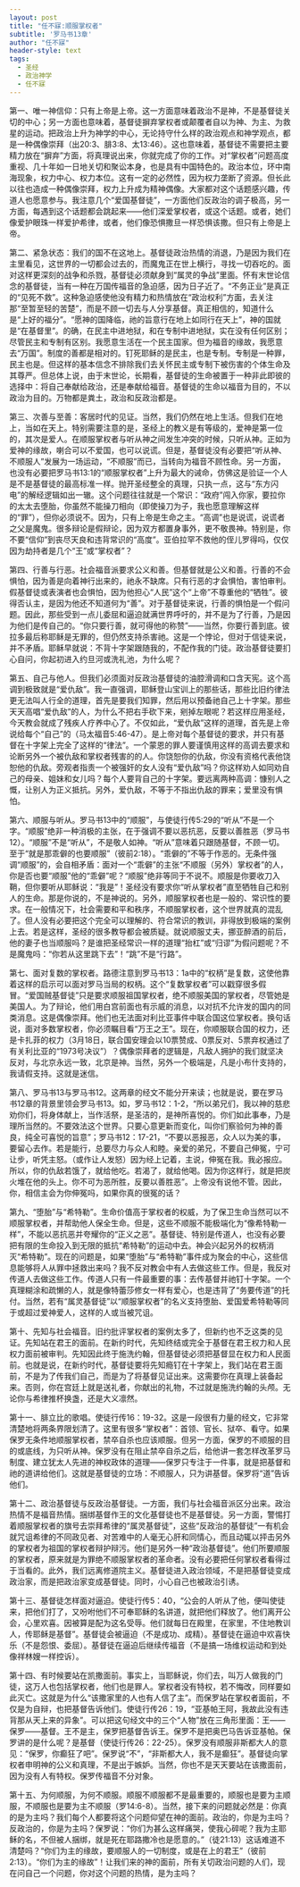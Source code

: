 ```yaml
---
layout: post
title: "任不寐:顺服掌权者"
subtitle: '罗马书13章'
author: "任不寐"
header-style: text
tags:
  - 圣经
  - 政治神学
  - 任不寐
---
```

第一、唯一神信仰：只有上帝是上帝。这一方面意味着政治不是神，不是基督徒关切的中心；另一方面也意味着，基督徒摒弃掌权者或颠覆者自以为神、为主、为救星的运动。把政治上升为神学的中心，无论持守什么样的政治观点和神学观点，都是一种偶像崇拜（出20:3、腓3:8、太13:46）。这也意味着，基督徒不需要把主要精力放在“摒弃”方面，将真理说出来，你就完成了你的工作。对“掌权者”问题高度重视、几十年如一日地关切和聚讼本身，也是具有中国特色的。政治本位，环中南海现象，权力中心、权力本位。这有一定的必然性，因为权力垄断了资源。但长此以往也造成一种偶像崇拜，权力上升成为精神偶像。大家都对这个话题感兴趣，传道人也愿意参与。我注意几个“爱国基督徒”，一方面他们反政治的调子极高，另一方面，每遇到这个话题都会跳起来——他们深爱掌权者，或这个话题。或者，她们像爱护眼珠一样爱护希律，或者，他们像恐惧撒旦一样恐惧该撒。但只有上帝是上帝。

第二、紧急状态：我们的国不在这地上。基督徒政治热情的消退，乃是因为我们在主里看见，这世界的一切都会过去的，而魔鬼正在世上横行，寻找一切吞吃的。面对这样更深刻的战争和杀戮，基督徒必须献身到“属灵的争战”里面。怀有末世论信念的基督徒，当有一种在万国传福音的急迫感，因为日子近了。“不务正业”是真正的“见死不救”。这种急迫感使他没有精力和热情放在“政治权利”方面，去关注那“至暂至轻的苦楚”，而是不顾一切去与人分享基督。真正相信的，知道什么是“上好的福分”。“愿神的国降临，祂的旨意行在地上如同行在天上”，神的国就是“在基督里”。的确，在民主中进地狱，和在专制中进地狱，实在没有任何区别；尽管民主和专制有区别。我愿意生活在一个民主国家。但为福音的缘故，我愿意去“万国”。制度的善都是相对的。钉死耶稣的是民主，也是专制。专制是一种罪，民主也是。但这样的基本信念不排除我们去关怀民主或专制下被伤害的个体生命及其尊严。但总体上说，由于末世论，长期看，基督徒的生命被置于一种非此即彼的选择中：将自己奉献给政治，还是奉献给福音。基督徒的生命以福音为目的，不以政治为目的。万物都是粪土，政治和反政治都是。

第三、次善与至善：客居时代的见证。当然，我们仍然在地上生活。但我们在地上，当如在天上。特别需要注意的是，圣经上的教义是有等级的，爱神是第一位的，其次是爱人。在顺服掌权者与听从神之间发生冲突的时候，只听从神。正如为爱神的缘故，喇合可以不爱国，也可以说谎。但是，基督徒没有必要把“听从神、不顺服人”发展为一场运动，“不顺服”而已，当转向为福音不顾性命。另一方面，也没有必要把罗马书13:1的“顺服掌权者”上升为最大的诫命，仿佛这是验证一个人是不是基督徒的最高标准一样。抛开圣经整全的真理，只执一点，这与“东方闪电”的解经逻辑如出一辙。这个问题往往就是一个常识：“政府”闯入你家，要拉你的太太去堕胎，你虽然不能操刀相向（即使操刀为子，我也愿意理解这样的“罪”），但你必须说不。因为，只有上帝是生命之主。“高调”也是说谎，说谎者之父是魔鬼。很多辩论是假辩论，因为双方都置身事外，更不敬畏神。特别是，你不要“信仰”到丧尽天良和违背常识的“高度”。亚伯拉罕不救他的侄儿罗得吗，仅仅因为劫持者是几个“王”或“掌权者”？

第四、行善与行恶。社会福音派要求公义和善。但基督就是公义和善。行善的不会惧怕，因为善是向着神行出来的，祂永不缺席。只有行恶的才会惧怕，害怕审判。假基督徒或表演者也会惧怕，因为他担心“人民”这个“上帝”不尊重他的“牺牲”。彼得否认主，是因为他还不知道何为“善”。对于基督徒来说，行善的惧怕是一个假问题。因此，那些受到一点儿委屈和逼迫就满世界呼吁的，并不是为了行善，乃是因为他们是传自己的。“你只要行善，就可得他的称赞”——当然，你要行善到底。彼拉多最后称耶稣是无罪的，但仍然支持杀害祂。这是一个悖论，但对于信徒来说，并不矛盾。耶稣早就说：不背十字架跟随我的，不配作我的门徒。政治基督徒要扪心自问，你起初进入约旦河或洗礼池，为什么呢？

第五、自己与他人。但我们必须面对反政治基督徒的油腔滑调和口含天宪。这个高调到极致就是“爱仇敌”。我一直强调，耶稣登山宝训上的那些话，那些比旧约律法更无法叫人行全的道理，首先是要我们知罪，然后用以预备祂自己上十字架。那些天天高唱“爱仇敌”的人，为什么不把右手砍下来，剜掉左眼呢？若这样应用圣经，今天教会就成了残疾人疗养中心了。不仅如此，“爱仇敌”这样的道理，首先是上帝说给每个“自己”的（马太福音5:46-47）。是上帝对每个基督徒的要求，并只有基督在十字架上完全了这样的“律法”。一个蒙恩的罪人要谨慎用这样的高调去要求和论断另外一个被仇敌和掌权者残害的的人。你饶恕你的仇敌，你没有资格代表他饶恕他的仇敌。旁观者指责一个被强奸的女人没有“爱仇敌”吗？你这样劝人如同劝自己的母亲、姐妹和女儿吗？每个人要背自己的十字架。要远离两种高调：慷别人之慨，让别人为正义抵抗。另外，爱仇敌，不等于不指出仇敌的罪来；爱里没有惧怕。

第六、顺服与听从。罗马书13中的“顺服”，与使徒行传5:29的“听从”不是一个字。“顺服”绝非一种消极的主张，在于强调不要以恶抗恶，反要以善胜恶（罗马书12）。“顺服”不是“听从”，不是敬人如神。“听从”意味着只跟随基督，不顾一切。至于“就是那乖僻的也要顺服”（彼前2:18）。“乖僻的”不等于作恶的。无条件强调“顺服”的，会自相矛盾：面对一个“乖僻”的主张“不顺服（另外）掌权者”的人，你是否也要“顺服”他的“乖僻”呢？“顺服”绝非等同于不说不。顺服是你要收刀入鞘，但你要听从耶稣说：“我是”！圣经没有要求你“听从掌权者”直至牺牲自己和别人的生命。那是你说的，不是神说的。另外，顺服掌权者也是一般的、常识性的要求。在一般情况下，社会需要和平和秩序，不顺服掌权者，这个世界就真的混乱了。但人没有必要把这个完全可以理解的、符合常识的教训，非得放到极端的案例上去。若是这样，圣经的很多教导都会被质疑。就说顺服丈夫，挪亚醉酒的前后，他的妻子也当顺服吗？是谁把圣经常识一样的道理“抬杠”或“归谬”为假问题呢？不是魔鬼吗：“你若从这里跳下去”！“跳”不是“行路”。

第七、面对复数的掌权者。路德注意到罗马书13：1a中的“权柄”是复数，这使他靠着这样的启示可以面对罗马当局的权柄。这个“复数掌权者”可以戳穿很多假冒。“爱国贼基督徒”只是要求顺服祖国掌权者，绝不顺服美国的掌权者，尽管她是美国人。为了辩论，他们用白宫前面也有示威的消息，以对抗不允许发的国内的同类消息。这是偶像崇拜。他们也无法面对利比亚事件中联合国这位掌权者。换句话说，面对多数掌权者，你必须瞩目看“万王之王”。现在，你顺服联合国的权力，还是卡扎菲的权力（3月18日，联合国安理会以10票赞成、0票反对、5票弃权通过了有关利比亚的“1973号决议”）？偶像崇拜者的逻辑是，凡敌人拥护的我们就坚决反对，与北京永远一致，北京是神。当然，另外一个极端是，凡是小布什支持的，我请假支持。这就是迷信。

第八、罗马书13与罗马书12。这两章的经文不能分开来读；也就是说，要在罗马书12章的背景里领会罗马书13。如，罗马书12：1-2，“所以弟兄们，我以神的慈悲劝你们，将身体献上，当作活祭，是圣洁的，是神所喜悦的。你们如此事奉，乃是理所当然的。不要效法这个世界。只要心意更新而变化，叫你们察验何为神的善良，纯全可喜悦的旨意”；罗马书12：17-21，“不要以恶报恶，众人以为美的事，要留心去作。若是能行，总要尽力与众人和睦。亲爱的弟兄，不要自己伸冤，宁可让步，听凭主怒。（或作让人发怒）因为经上记着，主说，伸冤在我。我必报应。所以，你的仇敌若饿了，就给他吃。若渴了，就给他喝。因为你这样行，就是把炭火堆在他的头上。你不可为恶所胜，反要以善胜恶”。上帝没有说他不管。因此，你，相信主会为你伸冤吗，如果你真的很冤的话？

第九、“堕胎”与“希特勒”。生命价值高于掌权者的权威，为了保卫生命当然可以不顺服掌权者，并帮助他人保全生命。但是，这些不顺服不能极端化为“像希特勒一样”，不能以恶抗恶并夸耀你的“正义之恶”。基督徒、特别是传道人，也没有必要把有限的生命投入到无限的抵抗“希特勒”的运动中去。神会兴起另外的权柄消灭“希特勒”。现在的问题是，如果“堕胎”与“希特勒”事件成为聚会的中心，这些信息能够将人从罪中拯救出来吗？我不反对教会中有人去做这些工作。但是，我反对传道人去做这些工作。传道人只有一件最重要的事：去传基督并祂钉十字架。一个真理糊涂和疏懒的人，就是像特蕾莎修女一样有爱心，也是违背了“务要传道”的托付。当然，若有“属灵基督徒”以“顺服掌权者”的名义支持堕胎、爱国爱希特勒等同于或超过爱神爱人，这样的人或当被咒诅。

第十、先知与社会福音。旧约批评掌权者的案例太多了，但新约也不乏这类的见证。先知站在君王的面前。在新约时代，先知终结或完全于基督在君王权力和人民权力面前被审判。先知因此终于施洗约翰，但基督徒必须把基督显在权力和人民面前。也就是说，在新约时代，基督徒要将先知瘾钉在十字架上，我们站在君王面前，不是为了传我们自己，而是为了将基督见证出来。这需要你在真理上装备起来。否则，你在宫廷上就是送礼者，你献出的礼物，不过就是施洗约翰的头颅。无论你与希律推杯换盏，还是大义凛然。

第十一、腓立比的歌唱。使徒行传16：19-32。这是一段很有力量的经文，它非常清楚地将两条界限划清了。这里有很多“掌权者”：首领、官长、狱卒、看守。如果保罗无条件地顺服掌权者，禁卒自杀也应该顺服。但另一方面，保罗的不顺服的目的或底线，为只听从神。保罗没有在阻止禁卒自杀之后，给他讲一套怎样改革罗马制度、建立犹太人先进的神权政体的道理——保罗只专注于一件事，就是把基督和祂的道讲给他们。这就是基督徒的立场：不顺服人，只为讲基督。保罗将“道”告诉他们。

第十二、政治基督徒与反政治基督徒。一方面，我们与社会福音派区分出来。政治热情不是福音热情。捆绑基督作王的文化基督徒也不是基督徒。另一方面，警惕打着顺服掌权者的旗号去崇拜希律的“属灵基督徒”，这些“反政治的基督徒”一有机会就咒诅希律的不同政见者、对苦难中的人毫无心肝和同情心，而且动辄以抨击另外的掌权者为祖国的掌权者辩护辩污。他们是另外一种“政治基督徒”。他们所要顺服的掌权者，原来就是为罪绝不顺服掌权者的革命者。没有必要把任何掌权者看得过于当看的。此外，我们远离修道院主义。基督徒进入政治领域，不是把基督徒变成政治家，而是把政治家变成基督徒。同时，小心自己也被政治引诱。

第十三、基督徒怎样面对逼迫。使徒行传5：40，“公会的人听从了他，便叫使徒来，把他们打了，又吩咐他们不可奉耶稣的名讲道，就把他们释放了。他们离开公会，心里欢喜。因被算是配为这名受辱。他们就每日在殿里，在家里，不住地教训人，传耶稣是基督”。基督徒会被逼迫（不是成功、成精）。基督徒在逼迫中欢喜快乐（不是怨恨、委屈）。基督徒在逼迫后继续传福音（不是搞一场维权运动和到处像祥林嫂一样控诉）。

第十四、有时候要站在凯撒面前。事实上，当耶稣说，你们去，叫万人做我的门徒，这万人也包括掌权者，他们也是罪人。掌权者没有特权，若不悔改，同样要如此灭亡。这就是为什么“该撒家里的人也有人信了主”。而保罗站在掌权者面前，不仅是为自辩，也把基督告诉他们。使徒行传26：19，“亚基帕王阿，我故此没有违背那从天上来的异象”。可以把这句经文中的三个“人物”放在三角形里面：王——保罗——基督。王不是主，保罗把基督告诉王。保罗不是把奥巴马告诉亚基帕。保罗讲的是什么呢？是基督（使徒行传26：22-25）。保罗没有顺服非斯都大人的意见：“保罗，你癫狂了吧”。保罗说“不”，“非斯都大人，我不是癫狂”。基督徒向掌权者申明神的公义和真理，不是出于嫉妒。当然，你也不是天天要站在该撒面前，因为没有人有特权。保罗传福音不分对象。

第十五、为何顺服，为何不顺服。顺服不顺服都不是最重要的，顺服也是要为主顺服，不顺服也是要为主不顺服（罗14:6-8）。当然，接下来的问题就必然是：你真的是为主吗？我们每个人都要将这个问题仰望在神的面前。政治的，你是为主吗？反政治的，你是为主吗？保罗说：“你们为甚么这样痛哭，使我心碎呢？我为主耶稣的名，不但被人捆绑，就是死在耶路撒冷也是愿意的。”（徒21:13）这话难道不清楚吗？“你们为主的缘故，要顺服人的一切制度，或是在上的君王”（彼前2:13）。“你们为主的缘故”！让我们来的神的面前，所有关切政治问题的人们，现在问自己一个问题，你对这个问题的热情，是为主吗？
